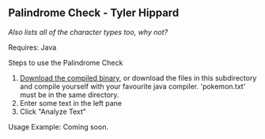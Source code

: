 ## Palindrome Check - Tyler Hippard
*Also lists all of the character types too, why not?*

Requires: Java

Steps to use the Palindrome Check
  1. [Download the compiled binary](https://github.com/JellyBlade/programming-examples/releases/palindrome), or download the files in this subdirectory and compile yourself with your favourite java compiler. 'pokemon.txt' must be in the same directory.
  2. Enter some text in the left pane
  3. Click "Analyze Text"
  
Usage Example: Coming soon.
